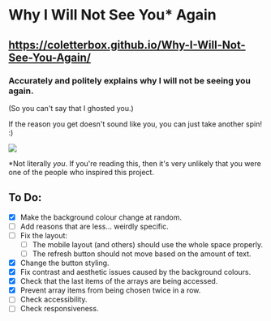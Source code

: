 # Why I Will Not See You\* Again

## https://coletterbox.github.io/Why-I-Will-Not-See-You-Again/

### Accurately and politely explains why I will not be seeing you again.

(So you can't say that I ghosted you.)

If the reason you get doesn't sound like you, you can just take another spin! :)

![](https://media.giphy.com/media/l0HlJzEt0SMAGwNO0/giphy.gif)

\*Not literally *you*. If you're reading this, then it's very unlikely that you were one of the people who inspired this project.

## To Do:
- [x] Make the background colour change at random.
- [ ] Add reasons that are less... weirdly specific.
- [ ] Fix the layout:
  - [ ] The mobile layout (and others) should use the whole space properly.
  - [ ] The refresh button should not move based on the amount of text.
- [x] Change the button styling.
- [x] Fix contrast and aesthetic issues caused by the background colours.
- [x] Check that the last items of the arrays are being accessed.
- [x] Prevent array items from being chosen twice in a row.
- [ ] Check accessibility.
- [ ] Check responsiveness.
